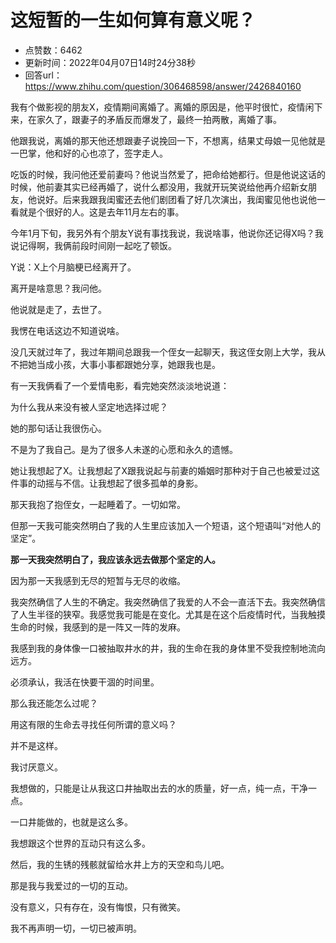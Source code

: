 # 这短暂的一生如何算有意义呢？
- 点赞数：6462
- 更新时间：2022年04月07日14时24分38秒
- 回答url：https://www.zhihu.com/question/306468598/answer/2426840160
<body>
 <p data-pid="0_tRCGW0">我有个做影视的朋友X，疫情期间离婚了。离婚的原因是，他平时很忙，疫情闲下来，在家久了，跟妻子的矛盾反而爆发了，最终一拍两散，离婚了事。</p>
 <p data-pid="yxIFT-rq">他跟我说，离婚的那天他还想跟妻子说挽回一下，不想离，结果丈母娘一见他就是一巴掌，他和好的心也凉了，签字走人。</p>
 <p data-pid="niILkSQl">吃饭的时候，我问他还爱前妻吗？他说当然爱了，把命给她都行。但是他说这话的时候，他前妻其实已经再婚了，说什么都没用，我就开玩笑说给他再介绍新女朋友，他说好。后来我跟我闺蜜还去他们剧团看了好几次演出，我闺蜜见他也说他一看就是个很好的人。这是去年11月左右的事。</p>
 <p data-pid="gcfEunLq">今年1月下旬，我另外有个朋友Y说有事找我说，我说啥事，他说你还记得X吗？我说记得啊，我俩前段时间刚一起吃了顿饭。</p>
 <p data-pid="4vvyWV8y">Y说：X上个月脑梗已经离开了。</p>
 <p data-pid="0ABZnTqB">离开是啥意思？我问他。</p>
 <p data-pid="m9KvMv0r">他说就是走了，去世了。</p>
 <p data-pid="JWPdJOcG">我愣在电话这边不知道说啥。</p>
 <p data-pid="vh9fIt1h">没几天就过年了，我过年期间总跟我一个侄女一起聊天，我这侄女刚上大学，我从不把她当成小孩，大事小事都跟她分享，她跟我也是。</p>
 <p data-pid="npDYs7dy">有一天我俩看了一个爱情电影，看完她突然淡淡地说道：</p>
 <p data-pid="dPayhVUg">为什么我从来没有被人坚定地选择过呢？</p>
 <p data-pid="3hJEtPvi">她的那句话让我很伤心。</p>
 <p data-pid="udmtrS-y">不是为了我自己。是为了很多人未遂的心愿和永久的遗憾。</p>
 <p data-pid="JG7mEm5R">她让我想起了X。让我想起了X跟我说起与前妻的婚姻时那种对于自己也被爱过这件事的动摇与不信。让我想起了很多孤单的身影。</p>
 <p data-pid="FxrAUUY3">那天我抱了抱侄女，一起睡着了。一切如常。</p>
 <p data-pid="FIYXa_CU">但那一天我可能突然明白了我的人生里应该加入一个短语，这个短语叫“对他人的坚定”。</p>
 <p data-pid="mjhlTbHT"><b>那一天我突然明白了，我应该永远去做那个坚定的人。</b></p>
 <p data-pid="17s50dSa">因为那一天我感到无尽的短暂与无尽的收缩。</p>
 <p data-pid="Ujuv7pz3">我突然确信了人生的不确定。我突然确信了我爱的人不会一直活下去。我突然确信了人生半径的狭窄。我感觉我可能是在变化。尤其是在这个后疫情时代，当我触摸生命的时候，我感到的是一阵又一阵的发麻。</p>
 <p data-pid="ma2wfW7Z">我感到我的身体像一口被抽取井水的井，我的生命在我的身体里不受我控制地流向远方。</p>
 <p data-pid="u7rZmUhV">必须承认，我活在快要干涸的时间里。</p>
 <p data-pid="-3uPIkIm">那么我还能怎么过呢？</p>
 <p data-pid="ShgjgAmj">用这有限的生命去寻找任何所谓的意义吗？</p>
 <p data-pid="tOYa-CHi">并不是这样。</p>
 <p data-pid="he_TmtxC">我讨厌意义。</p>
 <p data-pid="fPro25wx">我想做的，只能是让从我这口井抽取出去的水的质量，好一点，纯一点，干净一点。</p>
 <p data-pid="chXTCbl6">一口井能做的，也就是这么多。</p>
 <p data-pid="1i1VDPGI">我想跟这个世界的互动只有这么多。</p>
 <p data-pid="67A3jjUx">然后，我的生锈的残骸就留给水井上方的天空和鸟儿吧。</p>
 <p data-pid="NLECV_ZN">那是我与我爱过的一切的互动。</p>
 <p data-pid="iJXiAgEW">没有意义，只有存在，没有悔恨，只有微笑。</p>
 <p data-pid="ayhaQDWP">我不再声明一切，一切已被声明。</p>
</body>